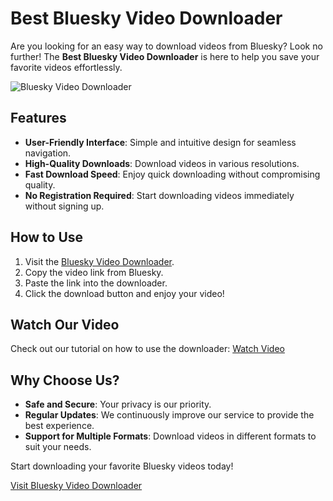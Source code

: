 # Best Bluesky Video Downloader

Are you looking for an easy way to download videos from Bluesky? Look no further! The **Best Bluesky Video Downloader** is here to help you save your favorite videos effortlessly.

![Bluesky Video Downloader](https://savebsky.com/static/share.jpg)

## Features
- **User-Friendly Interface**: Simple and intuitive design for seamless navigation.
- **High-Quality Downloads**: Download videos in various resolutions.
- **Fast Download Speed**: Enjoy quick downloading without compromising quality.
- **No Registration Required**: Start downloading videos immediately without signing up.

## How to Use
1. Visit the [Bluesky Video Downloader](https://savebsky.com).
2. Copy the video link from Bluesky.
3. Paste the link into the downloader.
4. Click the download button and enjoy your video!

## Watch Our Video
Check out our tutorial on how to use the downloader: [Watch Video](https://youtu.be/XXbYfUsUrZo?si=WrxSwZUy9K9_nEQ_)

## Why Choose Us?
- **Safe and Secure**: Your privacy is our priority.
- **Regular Updates**: We continuously improve our service to provide the best experience.
- **Support for Multiple Formats**: Download videos in different formats to suit your needs.

Start downloading your favorite Bluesky videos today!

[Visit Bluesky Video Downloader](https://savebsky.com)
